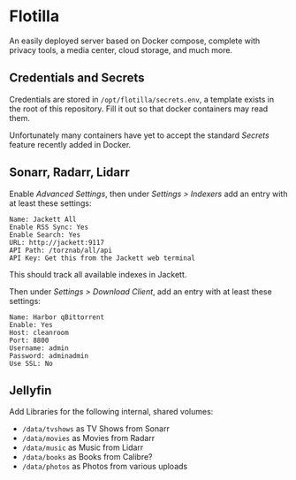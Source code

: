# Flotilla

An easily deployed server based on Docker compose, complete with privacy tools,
a media center, cloud storage, and much more.

## Credentials and Secrets

Credentials are stored in `/opt/flotilla/secrets.env`, a template exists in the
root of this repository. Fill it out so that docker containers may read them.

Unfortunately many containers have yet to accept the standard _Secrets_
feature recently added in Docker.

## Sonarr, Radarr, Lidarr

Enable *Advanced Settings*, then under *Settings > Indexers* add an entry with
at least these settings:

```
Name: Jackett All
Enable RSS Sync: Yes
Enable Search: Yes
URL: http://jackett:9117
API Path: /torznab/all/api
API Key: Get this from the Jackett web terminal
```

This should track all available indexes in Jackett.

Then under *Settings > Download Client*, add an entry with at least these
settings:

```
Name: Harbor qBittorrent
Enable: Yes
Host: cleanroom
Port: 8800
Username: admin
Password: adminadmin
Use SSL: No
```

## Jellyfin

Add Libraries for the following internal, shared volumes:

 - `/data/tvshows` as TV Shows from Sonarr
 - `/data/movies` as Movies from Radarr
 - `/data/music` as Music from Lidarr
 - `/data/books` as Books from Calibre?
 - `/data/photos` as Photos from various uploads
